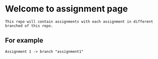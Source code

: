 # Welcome to assignment page
    This repo will contain assignments with each assignment in different branched of this repo.
## For example
    Assignment 1 -> branch "assignment1"